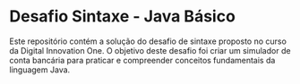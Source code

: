 # Desafio Sintaxe - Java Básico

Este repositório contém a solução do desafio de sintaxe proposto no curso da Digital Innovation One.
O objetivo deste desafio foi criar um simulador de conta bancária para praticar e compreender conceitos fundamentais da linguagem Java.
